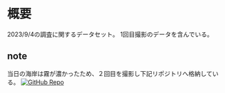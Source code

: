 # 概要
2023/9/4の調査に関するデータセット。
1回目撮影のデータを含んでいる。

## note
当日の海岸は霧が濃かったため、２回目を撮影し下記リポジトリへ格納している。
[![GitHub Repo](https://img.shields.io/badge/GitHub-Repository-blue?logo=github)]([https://github.com/example/my-awesome-project](https://github.com/shinyanakashima/ryuboku-detection-20230904-2))
